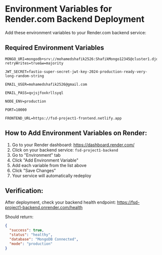 # Environment Variables for Render.com Backend Deployment

Add these environment variables to your Render.com backend service:

## Required Environment Variables

```
MONGO_URI=mongodb+srv://mohamedshafik2526:ShafikMongo12345@cluster1.djqnrpm.mongodb.net/project0?retryWrites=true&w=majority

JWT_SECRET=fastio-super-secret-jwt-key-2024-production-ready-very-long-random-string

EMAIL_USER=mohamedshafik2526@gmail.com

EMAIL_PASS=qvjsjfoxkrllsyql

NODE_ENV=production

PORT=10000

FRONTEND_URL=https://fsd-project1-frontend.netlify.app
```

## How to Add Environment Variables on Render:

1. Go to your Render dashboard: https://dashboard.render.com/
2. Click on your backend service: `fsd-project1-backend`
3. Go to "Environment" tab
4. Click "Add Environment Variable"
5. Add each variable from the list above
6. Click "Save Changes"
7. Your service will automatically redeploy

## Verification:

After deployment, check your backend health endpoint:
https://fsd-project1-backend.onrender.com/health

Should return:

```json
{
  "success": true,
  "status": "healthy",
  "database": "MongoDB Connected",
  "mode": "production"
}
```
